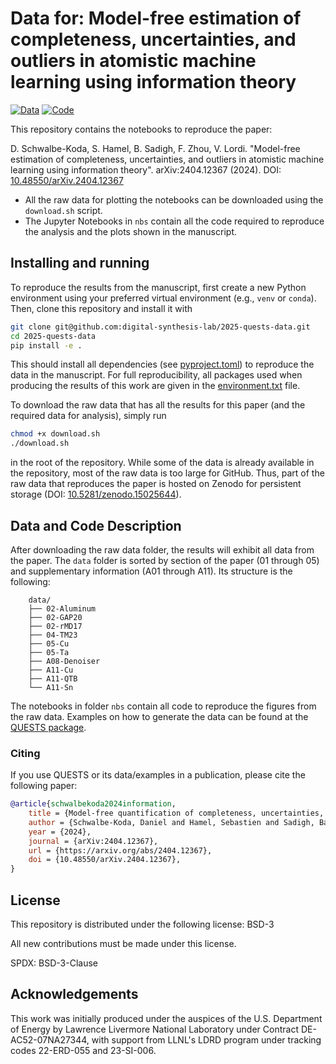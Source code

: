 # Data for: Model-free estimation of completeness, uncertainties, and outliers in atomistic machine learning using information theory

[![Data](https://zenodo.org/badge/DOI/10.5281/zenodo.15025644.svg)](https://doi.org/10.5281/zenodo.15025644)
[![Code](https://zenodo.org/badge/760951897.svg)](https://doi.org/10.5281/zenodo.15025957)

This repository contains the notebooks to reproduce the paper:

D. Schwalbe-Koda, S. Hamel, B. Sadigh, F. Zhou, V. Lordi. "Model-free estimation of completeness, uncertainties, and outliers in atomistic machine learning using information theory". arXiv:2404.12367 (2024). DOI: [10.48550/arXiv.2404.12367](https://doi.org/10.48550/arXiv.2404.12367)

- All the raw data for plotting the notebooks can be downloaded using the `download.sh` script.
- The Jupyter Notebooks in `nbs` contain all the code required to reproduce the analysis and the plots shown in the manuscript.

## Installing and running

To reproduce the results from the manuscript, first create a new Python environment using your preferred virtual environment (e.g., `venv` or `conda`).
Then, clone this repository and install it with

```bash
git clone git@github.com:digital-synthesis-lab/2025-quests-data.git
cd 2025-quests-data
pip install -e .
```

This should install all dependencies (see [pyproject.toml](pyproject.toml)) to reproduce the data in the manuscript.
For full reproducibility, all packages used when producing the results of this work are given in the [environment.txt](environment.txt) file.

To download the raw data that has all the results for this paper (and the required data for analysis), simply run

```bash
chmod +x download.sh
./download.sh
```

in the root of the repository.
While some of the data is already available in the repository, most of the raw data is too large for GitHub.
Thus, part of the raw data that reproduces the paper is hosted on Zenodo for persistent storage (DOI: [10.5281/zenodo.15025644](https://doi.org/10.5281/zenodo.15025644)).

## Data and Code Description

After downloading the raw data folder, the results will exhibit all data from the paper.
The `data` folder is sorted by section of the paper (01 through 05) and supplementary information (A01 through A11).
Its structure is the following:

```
    data/
    ├── 02-Aluminum
    ├── 02-GAP20
    ├── 02-rMD17
    ├── 04-TM23
    ├── 05-Cu
    ├── 05-Ta
    ├── A08-Denoiser
    ├── A11-Cu
    ├── A11-QTB
    └── A11-Sn
```

The notebooks in folder `nbs` contain all code to reproduce the figures from the raw data.
Examples on how to generate the data can be found at the [QUESTS package](https://github.com/dskoda/quests).

### Citing

If you use QUESTS or its data/examples in a publication, please cite the following paper:

```bibtex
@article{schwalbekoda2024information,
    title = {Model-free quantification of completeness, uncertainties, and outliers in atomistic machine learning using information theory},
    author = {Schwalbe-Koda, Daniel and Hamel, Sebastien and Sadigh, Babak and Zhou, Fei and Lordi, Vincenzo},
    year = {2024},
    journal = {arXiv:2404.12367},
    url = {https://arxiv.org/abs/2404.12367},
    doi = {10.48550/arXiv.2404.12367},
}
```
## License

This repository is distributed under the following license: BSD-3

All new contributions must be made under this license.

SPDX: BSD-3-Clause

## Acknowledgements

This work was initially produced under the auspices of the U.S. Department of Energy by Lawrence Livermore National Laboratory under Contract DE-AC52-07NA27344, with support from LLNL's LDRD program under tracking codes 22-ERD-055 and 23-SI-006.
